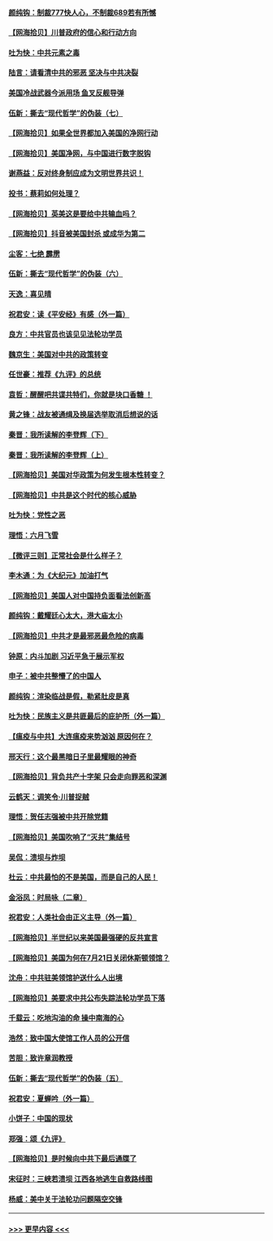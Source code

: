 #### [颜纯钩：制裁777快人心，不制裁689若有所憾](../pages/nsc993/n12316912.md?t=08100251) 
#### [【网海拾贝】川普政府的信心和行动方向](../pages/nsc993/n12316673.md?t=08100251) 
#### [吐为快：中共元素之毒](../pages/nsc993/n12316547.md?t=08100251) 
#### [陆言：请看清中共的邪恶 坚决与中共决裂](../pages/nsc993/n12315784.md?t=08100251) 
#### [美国冷战武器今派用场 鱼叉反舰导弹](../pages/nsc993/n12316258.md?t=08100251) 
#### [伍新：撕去“现代哲学”的伪装（七）](../pages/nsc993/n12315846.md?t=08100251) 
#### [【网海拾贝】如果全世界都加入美国的净网行动](../pages/nsc993/n12315588.md?t=08100251) 
#### [【网海拾贝】美国净网，与中国进行数字脱钩](../pages/nsc993/n12312813.md?t=08100251) 
#### [谢燕益：反对终身制应成为文明世界共识！](../pages/nsc993/n12310465.md?t=08100251) 
#### [投书：蔡莉如何处理？](../pages/nsc993/n12310224.md?t=08100251) 
#### [【网海拾贝】英美这是要给中共输血吗？](../pages/nsc993/n12307646.md?t=08100251) 
#### [【网海拾贝】抖音被美国封杀 或成华为第二](../pages/nsc993/n12305277.md?t=08100251) 
#### [尘客：七绝 霹雳](../pages/nsc993/n12304053.md?t=08100251) 
#### [伍新：撕去“现代哲学”的伪装（六）](../pages/nsc993/n12303243.md?t=08100251) 
#### [天逸：喜见晴](../pages/nsc993/n12303226.md?t=08100251) 
#### [祝君安：读《平安经》有感（外一篇）](../pages/nsc993/n12303170.md?t=08100251) 
#### [良方：中共官员也该见见法轮功学员](../pages/nsc993/n12302985.md?t=08100251) 
#### [魏京生：美国对中共的政策转变](../pages/nsc993/n12302929.md?t=08100251) 
#### [任世豪：推荐《九评》的总统](../pages/nsc993/n12302838.md?t=08100251) 
#### [袁哲：醒醒吧共谍共特们，你就是块口香糖 ！](../pages/nsc993/n12302678.md?t=08100251) 
#### [黄之锋：战友被通缉及换届选举取消后想说的话](../pages/nsc993/n12302681.md?t=08100251) 
#### [秦晋：我所读解的李登辉（下）](../pages/nsc993/n12302171.md?t=08100251) 
#### [秦晋：我所读解的李登辉（上）](../pages/nsc993/n12301979.md?t=08100251) 
#### [【网海拾贝】美国对华政策为何发生根本性转变？](../pages/nsc993/n12302091.md?t=08100251) 
#### [【网海拾贝】中共是这个时代的核心威胁](../pages/nsc993/n12300541.md?t=08100251) 
#### [吐为快：党性之恶](../pages/nsc993/n12300263.md?t=08100251) 
#### [理悟：六月飞雪](../pages/nsc993/n12300243.md?t=08100251) 
#### [【微评三则】正常社会是什么样子？](../pages/nsc993/n12300228.md?t=08100251) 
#### [李木通：为《大纪元》加油打气](../pages/nsc993/n12280363.md?t=08100251) 
#### [【网海拾贝】美国人对中国持负面看法创新高](../pages/nsc993/n12298720.md?t=08100251) 
#### [颜纯钩：戴耀廷心太大，港大庙太小](../pages/nsc993/n12297682.md?t=08100251) 
#### [【网海拾贝】中共才是最邪恶最危险的病毒](../pages/nsc993/n12296470.md?t=08100251) 
#### [钟原：内斗加剧 习近平急于展示军权](../pages/nsc993/n12292544.md?t=08100251) 
#### [申子：被中共整懵了的中国人](../pages/nsc993/n12291389.md?t=08100251) 
#### [颜纯钩：渲染临战是假，勒紧肚皮是真](../pages/nsc993/n12290945.md?t=08100251) 
#### [吐为快：民族主义是共匪最后的庇护所（外一篇）](../pages/nsc993/n12290887.md?t=08100251) 
#### [【瘟疫与中共】大连瘟疫来势汹汹 原因何在？](../pages/nsc993/n12287474.md?t=08100251) 
#### [邢天行：这个最黑暗日子里最耀眼的神奇](../pages/nsc993/n12289882.md?t=08100251) 
#### [【网海拾贝】背负共产十字架 只会走向罪恶和深渊](../pages/nsc993/n12288290.md?t=08100251) 
#### [云鹤天：调笑令·川普捉贼](../pages/nsc993/n12285672.md?t=08100251) 
#### [理悟：贺任志强被中共开除党籍](../pages/nsc993/n12285597.md?t=08100251) 
#### [【网海拾贝】美国吹响了“灭共”集结号](../pages/nsc993/n12284522.md?t=08100251) 
#### [吴侃：溃坝与炸坝](../pages/nsc993/n12283593.md?t=08100251) 
#### [杜云：中共最怕的不是美国，而是自己的人民！](../pages/nsc993/n12282935.md?t=08100251) 
#### [金浴凤：时局咏（二章）](../pages/nsc993/n12282923.md?t=08100251) 
#### [祝君安：人类社会由正义主导（外一篇）](../pages/nsc993/n12282809.md?t=08100251) 
#### [【网海拾贝】半世纪以来美国最强硬的反共宣言](../pages/nsc993/n12282656.md?t=08100251) 
#### [【网海拾贝】美国为何在7月21日关闭休斯顿领馆？](../pages/nsc993/n12279731.md?t=08100251) 
#### [沈舟：中共驻美领馆护送什么人出境](../pages/nsc993/n12278949.md?t=08100251) 
#### [【网海拾贝】美要求中共公布失踪法轮功学员下落](../pages/nsc993/n12277656.md?t=08100251) 
#### [千载云：吃地沟油的命 操中南海的心](../pages/nsc993/n12277533.md?t=08100251) 
#### [浩然：致中国大使馆工作人员的公开信](../pages/nsc993/n12277436.md?t=08100251) 
#### [苦胆：致许章润教授](../pages/nsc993/n12274876.md?t=08100251) 
#### [伍新：撕去“现代哲学”的伪装（五）](../pages/nsc993/n12274833.md?t=08100251) 
#### [祝君安：夏蝉吟（外一篇）](../pages/nsc993/n12274794.md?t=08100251) 
#### [小饼子：中国的现状](../pages/nsc993/n12274774.md?t=08100251) 
#### [郑强：颂《九评》](../pages/nsc993/n12274570.md?t=08100251) 
#### [【网海拾贝】是时候向中共下最后通牒了](../pages/nsc993/n12274156.md?t=08100251) 
#### [宋征时：三峡若溃坝 江西各地逃生自救路线图](../pages/nsc993/n12274031.md?t=08100251) 
#### [杨威：美中关于法轮功问题隔空交锋](../pages/nsc993/n12273317.md?t=08100251) 

----
#### [ >>> 更早内容 <<< ](../indexes/nsc993-earlier.md)
